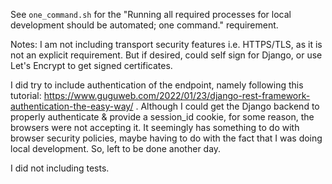 See `one_command.sh` for the "Running all required processes for local development should be automated; one command." requirement.

Notes:
I am not including transport security features i.e. HTTPS/TLS, as it is not an explicit requirement. But if desired, could self sign for Django, or use Let's Encrypt to get signed certificates.

I did try to include authentication of the endpoint, namely following this tutorial:
https://www.guguweb.com/2022/01/23/django-rest-framework-authentication-the-easy-way/ . Although I could get the Django backend to properly authenticate & provide a session_id cookie, for some reason, the browsers were not accepting it. It seemingly has something to do with browser security policies, maybe having to do with the fact that I was doing local development. So, left to be done another day.

I did not including tests.
